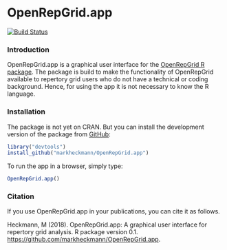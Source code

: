 # OpenRepGrid.app

[![Build Status](https://travis-ci.org/markheckmann/OpenRepGrid.app.svg?branch=master)](https://travis-ci.org/markheckmann/OpenRepGrid.app)


### Introduction

OpenRepGrid.app is a graphical user interface for the [OpenRepGrid R package](http://docu.openrepgrid.org/). The package is build to make the functionality of OpenRepGrid available to repertory grid users who do not have a technical or coding background.
Hence, for using the app it is not necessary to know the R language. 


### Installation 

The package is not yet on CRAN. But you can install the development version of the package from [GitHub](https://github.com/markheckmann/OpenRepGrid.app):

```r
library("devtools")
install_github("markheckmann/OpenRepGrid.app")
```

To run the app in a browser, simply type:

```r
OpenRepGrid.app()
```


### Citation

If you use OpenRepGrid.app in your publications, you can cite it as follows. 
 
Heckmann, M (2018). OpenRepGrid.app: A graphical user interface for repertory grid analysis. R package version 0.1. https://github.com/markheckmann/OpenRepGrid.app.


